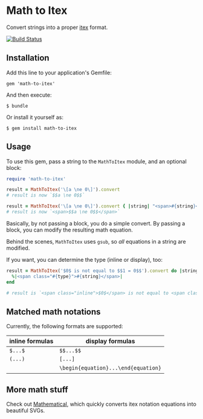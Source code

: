 # Math to Itex

Convert strings into a proper [itex](http://golem.ph.utexas.edu/~distler/blog/itex2MML.html) format.

[![Build Status](https://travis-ci.org/gjtorikian/math-to-itex.svg?branch=master)](https://travis-ci.org/gjtorikian/math-to-itex)

## Installation

Add this line to your application's Gemfile:

    gem 'math-to-itex'

And then execute:

    $ bundle

Or install it yourself as:

    $ gem install math-to-itex

## Usage

To use this gem, pass a string to the `MathToItex` module, and an optional block:

``` ruby
require 'math-to-itex'

result = MathToItex('\[a \ne 0\]').convert
# result is now `$$a \ne 0$$`

result = MathToItex('\[a \ne 0\]').convert { |string| "<span>#{string}</span>" }
# result is now `<span>$$a \ne 0$$</span>`
```

Basically, by not passing a block, you do a simple convert. By passing a block,
you can modify the resulting math equation.

Behind the scenes, `MathToItex` uses `gsub`, so *all* equations in a string are
modified.

If you want, you can determine the type (inline or display), too:

``` ruby
result = MathToItex('$0$ is not equal to $$1 = 0$$').convert do |string, type|
  %|<span class="#{type}">#{string}</span>|
end

# result is `<span class="inline">$0$</span> is not equal to <span class="display">$$1 = 0$$</span>`
```

## Matched math notations

Currently, the following formats are supported:

| inline formulas | display formulas |
| ------------- |-------------|
| `$...$`      | `$$...$$`
| `(...)`      | `[...]`
| &nbsp;      | `\begin{equation}...\end{equation}`

## More math stuff

Check out [Mathematical](https://github.com/gjtorikian/mathematical), which quickly
converts itex notation equations into beautiful SVGs.
